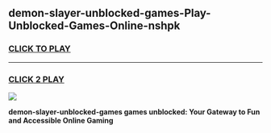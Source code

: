 
## demon-slayer-unblocked-games-Play-Unblocked-Games-Online-nshpk
<h3>
<a href="https://premium76.site?title=demon-slayer-unblocked-games&ref=25A">CLICK TO PLAY</a></h3>
<hr>

<h3>
<a href="https://premium76.site?title=demon-slayer-unblocked-games&ref=25A">CLICK 2 PLAY</a>
  
</h3>

<a href="https://premium76.site?title=demon-slayer-unblocked-games&ref=25A"><img src="https://clearcache.store/games.png"></a>


**demon-slayer-unblocked-games games unblocked: Your Gateway to Fun and Accessible Online Gaming**
